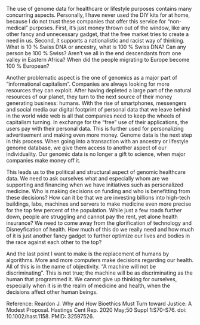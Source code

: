 The use of genome data for healthcare or lifestyle purposes contains many concurring aspects. Personally, I have never used the DIY kits for at home, because I do not trust these companies that offer this service for “non-medical” purposes. First, it’s just money thrown out of the window, like any other fancy and unnecessary gadget, that the free market tries to create a need in us. Second, it supports a nationalistic and racist way of thinking. What is 10 % Swiss DNA or ancestry, what is 100 % Swiss DNA? Can any person be 100 % Swiss? Aren’t we all in the end descendants from one valley in Eastern Africa? When did the people migrating to Europe become 100 % European?  

Another problematic aspect is the one of genomics as a major part of “informational capitalism”. Companies are always looking for more resources they can exploit. After having depleted a large part of the natural resources of our planet, they turn to the next source of their money generating business: humans. With the rise of smartphones, messengers and social media our digital footprint of personal data that we leave behind in the world wide web is all that companies need to keep the wheels of capitalism turning. In exchange for the “free” use of their applications, the users pay with their personal data. This is further used for personalizing advertisement and making even more money. Genome data is the next step in this process. When going into a transaction with an ancestry or lifestyle genome database, we give them access to another aspect of our individuality. Our genomic data is no longer a gift to science, when major companies make money off it.  

This leads us to the political and structural aspect of genomic healthcare data. We need to ask ourselves what and especially whom are we supporting and financing when we have initiatives such as personalized medicine. Who is making decisions on funding and who is benefitting from these decisions? How can it be that we are investing billions into high-tech buildings, labs, machines and servers to make medicine even more precise for the top few percent of the population. While just a few roads further down, people are struggling and cannot pay the rent, yet alone health insurance? We need to come away from the glorification of technology and Disneyfication of health. How much of this do we really need and how much of it is just another fancy gadget to further optimize our lives and bodies in the race against each other to the top? 

And the last point I want to make is the replacement of humans by algorithms. More and more computers make decisions regarding our health. All of this is in the name of objectivity. “A machine will not be discriminating”. This is not true; the machine will be as discriminating as the human that programmed it. We cannot give up thinking for ourselves, especially when it is in the realm of medicine and health, when the decisions affect other human beings.  

 

Reference: Reardon J. Why and How Bioethics Must Turn toward Justice: A Modest Proposal. Hastings Cent Rep. 2020 May;50 Suppl 1:S70-S76. doi: 10.1002/hast.1158. PMID: 32597526. 

 
